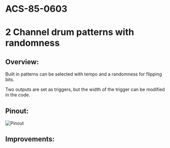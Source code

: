 # ACS-85-0603
2 Channel drum patterns with randomness
==============

## Overview:

Built in patterns can be selected with tempo and a randomness for flipping bits.

Two outputs are set as triggers, but the width of the trigger can be modified in the code.

 



## Pinout:
 
![Pinout](https://github.com/robstave/ArduinoComponentSketches/blob/master/ACS-85%20ATTiny85%20sketches/ACS-85-0603/images/ACS-85-0603.png)

 
## Improvements:

 
